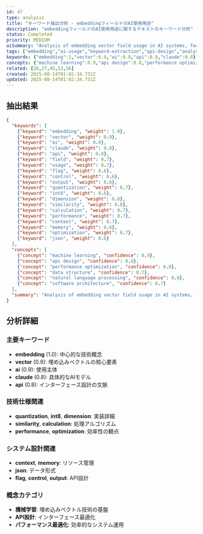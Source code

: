 ```yaml
---
id: 47
type: analysis
title: "キーワード抽出分析 - embeddingフィールドのAI使用用途"
description: "embeddingフィールドのAI使用用途に関するテキストのキーワード分析"
status: Completed
priority: MEDIUM
aiSummary: "Analysis of embedding vector field usage in AI systems, focusing on whether AI models directly use embedding vectors, performance implications, and API design considerations for controlling embedding data output."
tags: ["embedding","ai-usage","keyword-extraction","api-design","analysis"]
keywords: {"embedding":1,"vector":0.9,"ai":0.9,"api":0.8,"claude":0.8}
concepts: {"machine learning":0.9,"api design":0.8,"performance optimization":0.8,"natural language processing":0.8,"data structure":0.7}
related: [26,27,45,53,56]
created: 2025-08-14T01:02:34.731Z
updated: 2025-08-14T01:02:34.731Z
---
```


## 抽出結果

```json
{
  "keywords": [
    {"keyword": "embedding", "weight": 1.0},
    {"keyword": "vector", "weight": 0.9},
    {"keyword": "ai", "weight": 0.9},
    {"keyword": "claude", "weight": 0.8},
    {"keyword": "api", "weight": 0.8},
    {"keyword": "field", "weight": 0.7},
    {"keyword": "usage", "weight": 0.7},
    {"keyword": "flag", "weight": 0.6},
    {"keyword": "control", "weight": 0.6},
    {"keyword": "output", "weight": 0.6},
    {"keyword": "quantization", "weight": 0.7},
    {"keyword": "int8", "weight": 0.6},
    {"keyword": "dimension", "weight": 0.6},
    {"keyword": "similarity", "weight": 0.8},
    {"keyword": "calculation", "weight": 0.7},
    {"keyword": "performance", "weight": 0.7},
    {"keyword": "context", "weight": 0.7},
    {"keyword": "memory", "weight": 0.6},
    {"keyword": "optimization", "weight": 0.7},
    {"keyword": "json", "weight": 0.6}
  ],
  "concepts": [
    {"concept": "machine learning", "confidence": 0.9},
    {"concept": "api design", "confidence": 0.8},
    {"concept": "performance optimization", "confidence": 0.8},
    {"concept": "data structure", "confidence": 0.7},
    {"concept": "natural language processing", "confidence": 0.8},
    {"concept": "software architecture", "confidence": 0.7}
  ],
  "summary": "Analysis of embedding vector field usage in AI systems, focusing on whether AI models directly use embedding vectors, performance implications, and API design considerations for controlling embedding data output."
}
```

## 分析詳細

### 主要キーワード
- **embedding** (1.0): 中心的な技術概念
- **vector** (0.9): 埋め込みベクトルの核心要素
- **ai** (0.9): 使用主体
- **claude** (0.8): 具体的なAIモデル
- **api** (0.8): インターフェース設計の文脈

### 技術仕様関連
- **quantization**, **int8**, **dimension**: 実装詳細
- **similarity**, **calculation**: 処理アルゴリズム
- **performance**, **optimization**: 効率性の観点

### システム設計関連
- **context**, **memory**: リソース管理
- **json**: データ形式
- **flag**, **control**, **output**: API設計

### 概念カテゴリ
- **機械学習**: 埋め込みベクトル技術の基盤
- **API設計**: インターフェース最適化
- **パフォーマンス最適化**: 効率的なシステム運用